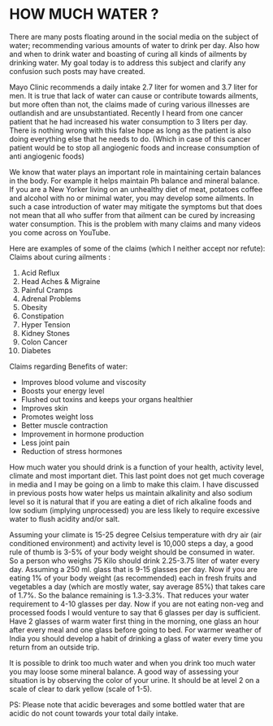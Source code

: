 # HOW MUCH WATER ?

There are many posts floating around in the social media on the subject of water; recommending various amounts of water to drink per day. Also how and when to drink water and boasting of curing all kinds of ailments by drinking water.
My goal today is to address this subject and clarify any confusion such posts may have created. 

Mayo Clinic recommends a daily intake 2.7 liter for women and 3.7 liter for men. 
It is true that lack of water can cause or contribute towards ailments, but more often than not, the claims made of curing various illnesses are outlandish and are unsubstantiated. Recently I heard from one cancer patient that he had increased his water consumption to 3 liters per day. There is nothing wrong with this false hope as long as the patient is also doing everything else that he needs to do. (Which in case of this cancer patient would be to stop all angiogenic foods and increase consumption of anti angiogenic foods)

We know that water plays an important role in maintaining certain balances in the body. For example it helps maintain Ph balance and mineral balance. 
If you are a New Yorker living on an unhealthy diet of meat, potatoes coffee and alcohol with no or minimal water, you may develop some ailments. In such a case introduction of water may mitigate the symptoms but that does not mean that all who suffer from that ailment can be cured by increasing water consumption. This is the problem with many claims and many videos you come across on YouTube.

Here are examples of some of the claims (which I neither accept nor refute):
Claims about curing ailments :
1. Acid Reflux
2. Head Aches & Migraine
3. Painful Cramps
4. Adrenal Problems
5. Obesity
6. Constipation 
7. Hyper Tension
8. Kidney Stones
9. Colon Cancer
10. Diabetes 

Claims regarding Benefits of water:
- Improves blood volume and viscosity
- Boosts your energy level
- Flushed out toxins and keeps your organs healthier
- Improves skin
- Promotes weight loss
- Better muscle contraction
- Improvement in hormone production
- Less joint pain
- Reduction of stress hormones

How much water you should drink is a function of your health, activity level, climate and most important diet. This last point does not get much coverage in media and I may be going on a limb to make this claim. I have discussed in previous posts how water helps us maintain alkalinity and also sodium level so it is natural that if you are eating a diet of rich alkaline foods and low sodium (implying unprocessed) you are less likely to require excessive water to flush acidity and/or salt. 

Assuming your climate is 15-25 degree Celsius temperature with dry air (air conditioned environment) and activity level is 10,000 steps a day, a good rule of thumb is 3-5% of your body weight should be consumed in water. So a person who weighs 75 Kilo should drink 2.25-3.75 liter of water every day. Assuming a 250 ml. glass that is 9-15 glasses per day. Now if you are eating  1% of your body weight (as recommended) each in fresh fruits and vegetables a day (which are mostly water, say average 85%) that takes care of 1.7%. So the balance remaining is 1.3-3.3%. That reduces your water requirement to 4-10 glasses per day. Now if you are not eating non-veg and processed foods I would venture to say that 6 glasses per day is sufficient. Have 2 glasses of warm water first thing in the morning, one glass an hour after every meal and one glass before going to bed. For warmer weather of India you should develop a habit of drinking a glass of water every time you return from an outside trip.

It is possible to drink too much water and when you drink too much water you may loose some mineral balance. A good way of assessing your situation is by observing the color of your urine. It should be at level 2 on a scale of clear to dark yellow (scale of 1-5).

PS: Please note that acidic beverages and some bottled water that are acidic do not count towards your total daily intake.